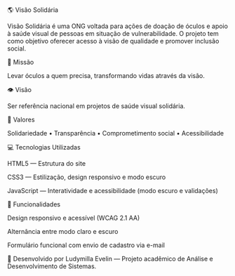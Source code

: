 🌎 Visão Solidária

Visão Solidária é uma ONG voltada para ações de doação de óculos e apoio à saúde visual de pessoas em situação de vulnerabilidade.
O projeto tem como objetivo oferecer acesso à visão de qualidade e promover inclusão social.

🎯 Missão

Levar óculos a quem precisa, transformando vidas através da visão.

👁️ Visão

Ser referência nacional em projetos de saúde visual solidária.

💚 Valores

Solidariedade • Transparência • Comprometimento social • Acessibilidade

💻 Tecnologias Utilizadas

HTML5 — Estrutura do site

CSS3 — Estilização, design responsivo e modo escuro

JavaScript — Interatividade e acessibilidade (modo escuro e validações)

🚀 Funcionalidades

Design responsivo e acessível (WCAG 2.1 AA)

Alternância entre modo claro e escuro

Formulário funcional com envio de cadastro via e-mail

📌 Desenvolvido por Ludymilla Evelin — Projeto acadêmico de Análise e Desenvolvimento de Sistemas.
